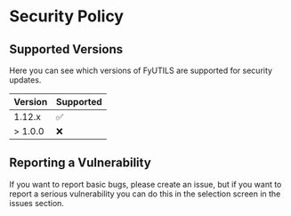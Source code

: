 # Security Policy

## Supported Versions

Here you can see which versions of FyUTILS are supported for security updates.

| Version | Supported          |
| ------- | ------------------ |
| 1.12.x  | :white_check_mark: |
| > 1.0.0 | :x:                |

## Reporting a Vulnerability

If you want to report basic bugs, please create an issue, but if you want to report a serious vulnerability you can do this in the selection screen in the issues section.
